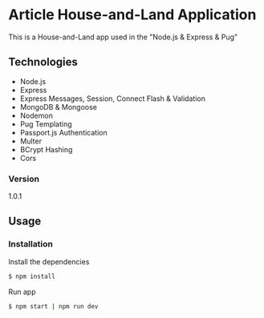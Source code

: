 # Article House-and-Land Application

This is a House-and-Land app used in the "Node.js & Express & Pug"

## Technologies
* Node.js
* Express
* Express Messages, Session, Connect Flash & Validation
* MongoDB & Mongoose
* Nodemon
* Pug Templating
* Passport.js Authentication
* Multer
* BCrypt Hashing
* Cors

### Version
1.0.1

## Usage


### Installation

Install the dependencies

```sh
$ npm install
```
Run app

```sh
$ npm start | npm run dev
```
